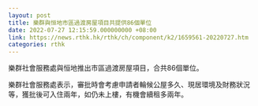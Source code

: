 ```yaml
---
layout: post
title: 樂群與恒地市區過渡房屋項目共提供86個單位
date: 2022-07-27 12:15:59.000000000 +08:00
link: https://news.rthk.hk/rthk/ch/component/k2/1659561-20220727.htm
categories: rthk
---
```


樂群社會服務處與恒地推出市區過渡房屋項目，合共86個單位。

樂群社會服務處表示，審批時會考慮申請者輪候公屋多久、現居環境及財務狀況等，獲批後可入住兩年，如仍未上樓，有機會續租多兩年。
